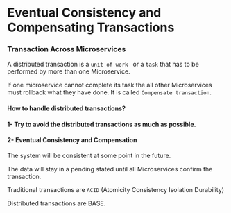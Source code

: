 # Eventual Consistency and Compensating Transactions

### Transaction Across Microservices
A distributed transaction is a ```unit of work ``` or a ```task``` that has to be performed by more than one Microservice.

If one microservice cannot complete its task the all other Microservices must rollback what they have done. It is called ```Compensate transaction```.

#### How to handle distributed transactions?
#### 1- Try to avoid the distributed transactions as much as possible.

#### 2- Eventual Consistency and Compensation
The system will be consistent at some point in the future.

The data will stay in a pending stated until all Microservices confirm the transaction.

Traditional transactions are ```ACID``` (Atomicity Consistency Isolation Durability)

Distributed transactions are BASE.
